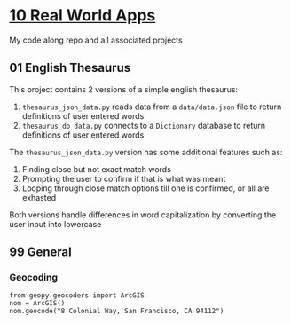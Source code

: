 # [10 Real World Apps](https://www.udemy.com/course/the-python-mega-course/)
My code along repo and all associated projects

## 01 English Thesaurus
This project contains 2 versions of a simple english thesaurus:
1. `thesaurus_json_data.py` reads data from a `data/data.json` file to return definitions of user entered words
2. `thesaurus_db_data.py` connects to a `Dictionary` database to return definitions of user entered words

The `thesaurus_json_data.py` version has some additional features such as:
1. Finding close but not exact match words
2. Prompting the user to confirm if that is what was meant
3. Looping through close match options till one is confirmed, or all are exhasted

Both versions handle differences in word capitalization by converting the user input into lowercase

## 99 General

### Geocoding
```
from geopy.geocoders import ArcGIS
nom = ArcGIS()
nom.geocode("8 Colonial Way, San Francisco, CA 94112")
```

